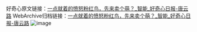 好奇心原文链接：[一点就着的愤怒粉红鸟，先来卖个萌？_智能_好奇心日报-唐云路](https://www.qdaily.com/articles/1885.html)
WebArchive归档链接：[一点就着的愤怒粉红鸟，先来卖个萌？_智能_好奇心日报-唐云路](http://web.archive.org/web/20170623042721/http://www.qdaily.com/articles/1885.html)
![image](http://ww3.sinaimg.cn/large/007d5XDply1g3v4k30dd8j30u02v77wh)